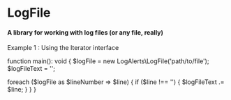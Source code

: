 # LogFile
#### A library for working with log files (or any file, really)

Example 1 : Using the Iterator interface

function main(): void {
  $logFile = new LogAlerts\LogFile('path/to/file');
  $logFileText = '';
  
  foreach ($logFile as $lineNumber => $line) {
    if ($line !== '') {
        $logFileText .= $line;
    }
  }
}
